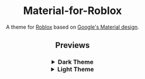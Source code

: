 <h1 align = "center"> Material-for-Roblox </h1>
<p align = "center"> A theme for <a href = "https://www.roblox.com/">Roblox</a> based on <a href = "https://m3.material.io/">Google's Material design</a>. </p>

<h2 align = "center"> Previews </h2>
<p align = "center">
  <h3><details>
    <summary align = "center">Dark Theme</summary>
    <h5 align = "center">
      Home Page
      <img src = "preview-files/dark-home.png" alt = "Dark Theme Home Page Preview" style = "width: 100%">
      Game Page
      <img src = "preview-files/dark-game.png" alt = "Dark Theme Game Page Preview" style = "width: 100%">
      Friends (Connections) Page
      <img src = "preview-files/dark-friends.png" alt = "Dark Theme Friends (Connections) Page Preview" style = "width: 100%">
      Profile Page
      <img src = "preview-files/dark-profile.png" alt = "Dark Theme Profile Page Preview" style = "width: 100%">
    </h5>
  </details>
  <details>
    <summary align = "center">Light Theme</summary>
    <h5 align = "center">
      Home Page
      <img src = "preview-files/light-home.png" alt = "Light Theme Home Page Preview" style = "width: 100%">
      Game Page
      <img src = "preview-files/light-game.png" alt = "Light Theme Game Page Preview" style = "width: 100%">
      Friends (Connections) Page
      <img src = "preview-files/light-friends.png" alt = "Light Theme Friends (Connections) Page Preview" style = "width: 100%">
      Profile Page
      <img src = "preview-files/light-profile.png" alt = "Light Theme Profile Page Preview" style = "width: 100%">
    </h5>
  </details></h3>
</p>
